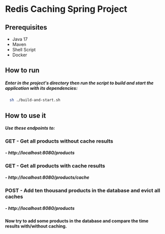 # Redis Caching Spring Project


## Prerequisites

* Java 17
* Maven
* Shell Script
* Docker

## How to run

##### Enter in the project's directory then run the script to build and start the application with its dependencies:


```bash
  sh ./build-and-start.sh
```


## How to use it

##### Use these endpoints to:

### GET - Get all products without cache results
##### - http://localhost:8080/products

### GET - Get all products with cache results
##### - http://localhost:8080/products/cache

### POST - Add ten thousand products in the database and evict all caches
##### - http://localhost:8080/products


#### Now try to add some products in the database and compare the time results with/without caching.
